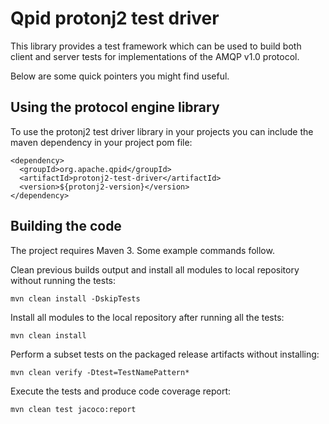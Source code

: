 # Qpid protonj2 test driver

This library provides a test framework which can be used to build both client and server tests for implementations of the AMQP v1.0 protocol.

Below are some quick pointers you might find useful.

## Using the protocol engine library

To use the protonj2 test driver library in your projects you can include the maven
dependency in your project pom file:

    <dependency>
      <groupId>org.apache.qpid</groupId>
      <artifactId>protonj2-test-driver</artifactId>
      <version>${protonj2-version}</version>
    </dependency>

## Building the code

The project requires Maven 3. Some example commands follow.

Clean previous builds output and install all modules to local repository without
running the tests:

    mvn clean install -DskipTests

Install all modules to the local repository after running all the tests:

    mvn clean install

Perform a subset tests on the packaged release artifacts without
installing:

    mvn clean verify -Dtest=TestNamePattern*

Execute the tests and produce code coverage report:

    mvn clean test jacoco:report
